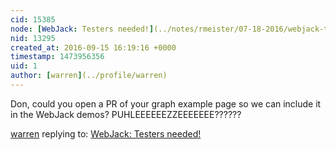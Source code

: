 ```yaml
---
cid: 15385
node: [WebJack: Testers needed!](../notes/rmeister/07-18-2016/webjack-testers-needed)
nid: 13295
created_at: 2016-09-15 16:19:16 +0000
timestamp: 1473956356
uid: 1
author: [warren](../profile/warren)
---
```


Don, could you open a PR of your graph example page so we can include it in the WebJack demos? PUHLEEEEEEZZEEEEEEE??????

[warren](../profile/warren) replying to: [WebJack: Testers needed!](../notes/rmeister/07-18-2016/webjack-testers-needed)

